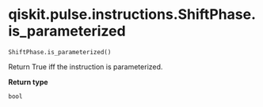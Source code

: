 # qiskit.pulse.instructions.ShiftPhase.is\_parameterized

`ShiftPhase.is_parameterized()`

Return True iff the instruction is parameterized.

**Return type**

`bool`

